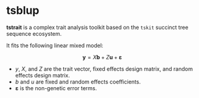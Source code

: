 # tsblup 
**tstrait** is a complex trait analysis toolkit based on the `tskit` succinct tree sequence ecosystem.

It fits the following linear mixed model:

$$\mathbf{y} = X\mathbf{b} + Z\mathbf{u} + \boldsymbol{\varepsilon}$$

- $y$, $X$, and $Z$ are the trait vector, fixed effects design matrix, and random effects design matrix.
- $b$ and $u$ are fixed and random effects coefficients.
- $\boldsymbol{\varepsilon}$ is the non-genetic error terms.


